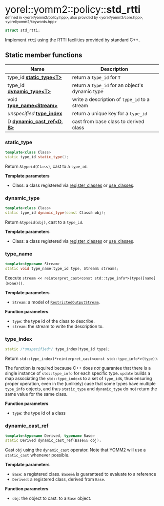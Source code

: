 <span style="font-size:xx-large;">yorel::yomm2::policy::<strong>std_rtti</strong></span><br/>
<sub>defined in <yorel/yomm2/policy.hpp>, also provided by <yorel/yomm2/core.hpp>, <yorel/yomm2/keywords.hpp></sub><br/>

```c++
struct std_rtti;
```

Implement `rtti` using the RTTI facilities provided by standard C++.

## Static member functions

| Name                                          | Description                                     |
| --------------------------------------------- | ----------------------------------------------- |
| type_id [**static_type\<T>**](#static_type)   | return a `type_id` for `T`                      |
| type_id [**dynamic_type\<T>**](#dynamic_type) | return a `type_id` for an object's dynamic type |
| void [**type_name\<Stream>**](#type_name)     | write a description of `type_id` to a stream    |
| *unspecified* [**type_index**](#type_index)   | return a unique key for a `type_id`             |
| D [**dynamic_cast_ref\<D, B>**](#dynamic_cast_ref)  | cast from base class to derived class           |

### static_type

```c++
template<class Class>
static type_id static_type();
```

Return `&typeid(Class)`, cast to a `type_id`.

**Template parameters**

* Class: a class registered via [register_classes](/yomm2/reference/use_classes.html) or [use_classes](/yomm2/reference/use_classes.html).

### dynamic_type

```c++
template<class Class>
static type_id dynamic_type(const Class& obj);
```

Return `&typeid(obj)`, cast to a `type_id`.

**Template parameters**

* Class: a class registered via [register_classes](/yomm2/reference/use_classes.html) or [use_classes](/yomm2/reference/use_classes.html).

### type_name

```c++
template<typename Stream>
static void type_name(type_id type, Stream& stream);
```

Execute `stream << reinterpret_cast<const std::type_info*>(type)[name](None)()`.

**Template parameters**

* `Stream`: a model of [`RestrictedOutputStream`](/yomm2/reference/RestrictedOutputStream.html).

**Function parameters**

* `type`: the type id of the class to describe.
* `stream`: the stream to write the description to.


### type_index

```c++
static /*unspecified*/ type_index(type_id type);
```

Return `std::type_index(*reinterpret_cast<const std::type_info*>(type))`.

The function is required because C++ does *not* guarantee that there is a single
instance of `std::type_info` for each specific type. `update` builds a map
associating the `std::type_index`s to a set of `type_id`s, thus ensuring proper
operation, even in the (unlikely) case that some types have multiple `type_info`
objects, and thus `static_type` and `dynamic_type` do not return the same value
for the same class.

**Function parameters**

* `type`: the type id of a class

### dynamic_cast_ref

```c++
template<typename Derived, typename Base>
static Derived dynamic_cast_ref(Base&& obj);
```

Cast `obj` using the `dynamic_cast` operator. Note that YOMM2 will use a
`static_cast` whenever possible.

**Template parameters**

* `Base`: a registered class.  `Base&&` is guaranteed to evaluate to a
  reference
* `Derived`: a registered class, derived from `Base`.

**Function parameters**

* `obj`: the object to cast.
  to a `Base` object.
